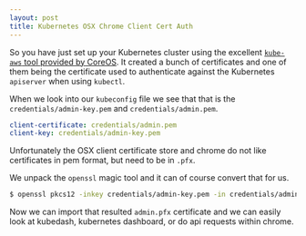 ```yaml
---
layout: post
title: Kubernetes OSX Chrome Client Cert Auth
---
```


So you have just set up your Kubernetes cluster using the excellent [`kube-aws`
tool provided by CoreOS](https://github.com/coreos/coreos-kubernetes/releases).
It created a bunch of certificates and one of them being the certificate used
to authenticate against the Kubernetes `apiserver` when using `kubectl`.

When we look into our `kubeconfig` file we see that that is the
`credentials/admin-key.pem` and `credentials/admin.pem`.

```yaml
client-certificate: credentials/admin.pem
client-key: credentials/admin-key.pem
```

Unfortunately the OSX client certificate store and chrome do not like
certificates in pem format, but need to be in `.pfx`.

We unpack the `openssl` magic tool and it can of course convert that for us.

```bash
$ openssl pkcs12 -inkey credentials/admin-key.pem -in credentials/admin.pem -export -out admin.pfx
```

Now we can import that resulted `admin.pfx` certificate and we can easily look
at kubedash, kubernetes dashboard, or do api requests within chrome.

